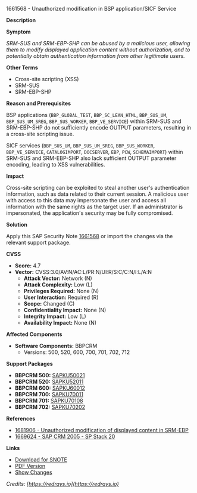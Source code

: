 1661568 - Unauthorized modification in BSP application/SICF Service

**Description**

**Symptom**

_SRM-SUS and SRM-EBP-SHP can be abused by a malicious user, allowing them to modify displayed application content without authorization, and to potentially obtain authentication information from other legitimate users._

**Other Terms**
- Cross-site scripting (XSS)
- SRM-SUS
- SRM-EBP-SHP

**Reason and Prerequisites**

BSP applications (`BBP_GLOBAL_TEST`, `BBP_SC_LEAN_HTML`, `BBP_SUS_UM`, `BBP_SUS_UM_SREG`, `BBP_SUS_WORKER`, `BBP_VE_SERVICE`) within SRM-SUS and SRM-EBP-SHP do not sufficiently encode OUTPUT parameters, resulting in a cross-site scripting issue.

SICF services (`BBP_SUS_UM`, `BBP_SUS_UM_SREG`, `BBP_SUS_WORKER`, `BBP_VE_SERVICE`, `CATALOGIMPORT`, `DOCSERVER`, `EBP`, `PCW`, `SCHEMAIMPORT`) within SRM-SUS and SRM-EBP-SHP also lack sufficient OUTPUT parameter encoding, leading to XSS vulnerabilities.

**Impact**

Cross-site scripting can be exploited to steal another user's authentication information, such as data related to their current session. A malicious user with access to this data may impersonate the user and access all information with the same rights as the target user. If an administrator is impersonated, the application's security may be fully compromised.

**Solution**

Apply this SAP Security Note [1661568](https://me.sap.com/notes/1661568) or import the changes via the relevant support package.

**CVSS**

- **Score:** 4.7
- **Vector:** CVSS:3.0/AV:N/AC:L/PR:N/UI:R/S:C/C:N/I:L/A:N
  - **Attack Vector:** Network (N)
  - **Attack Complexity:** Low (L)
  - **Privileges Required:** None (N)
  - **User Interaction:** Required (R)
  - **Scope:** Changed (C)
  - **Confidentiality Impact:** None (N)
  - **Integrity Impact:** Low (L)
  - **Availability Impact:** None (N)

**Affected Components**

- **Software Components:** BBPCRM
  - Versions: 500, 520, 600, 700, 701, 702, 712

**Support Packages**

- **BBPCRM 500:** [SAPKU50021](https://me.sap.com/supportpackage/SAPKU50021)
- **BBPCRM 520:** [SAPKU52011](https://me.sap.com/supportpackage/SAPKU52011)
- **BBPCRM 600:** [SAPKU60012](https://me.sap.com/supportpackage/SAPKU60012)
- **BBPCRM 700:** [SAPKU70011](https://me.sap.com/supportpackage/SAPKU70011)
- **BBPCRM 701:** [SAPKU70108](https://me.sap.com/supportpackage/SAPKU70108)
- **BBPCRM 702:** [SAPKU70202](https://me.sap.com/supportpackage/SAPKU70202)

**References**

- [1681906 - Unauthorized modification of displayed content in SRM-EBP](https://me.sap.com/notes/1681906)
- [1669624 - SAP CRM 2005 - SP Stack 20](https://me.sap.com/notes/1669624)

**Links**

- [Download for SNOTE](https://notesdownloads.sap.com/note/0040000009866892017)
- [PDF Version](https://userapps.support.sap.com/sap/support/sfm/notes/print/0001661568?language=en-US&token=D35109E87D8C01686114576B6D842279)
- [Show Changes](https://me.sap.com/notesLatestChanges/0001661568/E/diff)

*Credits: [https://redrays.io](https://redrays.io)*